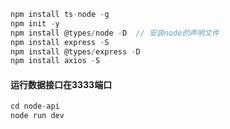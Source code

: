 ```js
npm install ts-node -g
npm init -y
npm install @types/node -D  // 安装node的声明文件
npm install express -S
npm install @types/express -D
npm install axios -S
```



#### 运行数据接口在3333端口

```js
cd node-api
node run dev
```



